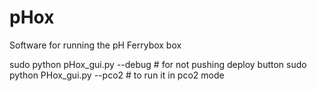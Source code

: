 # pHox
Software for running the pH Ferrybox box

sudo python pHox_gui.py --debug # for not pushing deploy button 
sudo python PHox_gui.py --pco2 # to run it in pco2 mode
